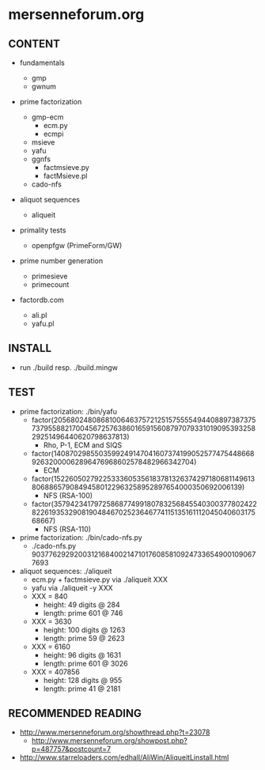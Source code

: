 # mersenneforum.org

## CONTENT

* fundamentals
  * gmp
  * gwnum

* prime factorization
  * gmp-ecm
    * ecm.py
    * ecmpi
  * msieve
  * yafu
  * ggnfs
    * factmsieve.py
    * factMsieve.pl
  * cado-nfs

* aliquot sequences
  * aliqueit

* primality tests
  * openpfgw (PrimeForm/GW)

* prime number generation
  * primesieve
  * primecount

* factordb.com
  * ali.pl
  * yafu.pl

## INSTALL

* run ./build resp. ./build.mingw

## TEST

* prime factorization: ./bin/yafu
  * factor(2056802480868100646375721251575555494408897387375737955882170045672576386016591560879707933101909539325829251496440620798637813)
    * Rho, P-1, ECM and SIQS
  * factor(140870298550359924914704160737419905257747544866892632000062896476968602578482966342704)
    * ECM
  * factor(1522605027922533360535618378132637429718068114961380688657908494580122963258952897654000350692006139)
    * NFS (RSA-100)
  * factor(35794234179725868774991807832568455403003778024228226193532908190484670252364677411513516111204504060317568667)
    * NFS (RSA-110)
* prime factorization: ./bin/cado-nfs.py
  * ./cado-nfs.py 90377629292003121684002147101760858109247336549001090677693
* aliquot sequences: ./aliqueit
  * ecm.py + factmsieve.py via ./aliqueit XXX
  * yafu via ./aliqueit -y XXX
  * XXX = 840
    * height: 49 digits @ 284
    * length: prime 601 @ 746
  * XXX = 3630
    * height: 100 digits @ 1263
    * length: prime 59 @ 2623
  * XXX = 6160
    * height: 96 digits @ 1631
    * length: prime 601 @ 3026
  * XXX = 407856
    * height: 128 digits @ 955
    * length: prime 41 @ 2181

## RECOMMENDED READING

* http://www.mersenneforum.org/showthread.php?t=23078
  * http://www.mersenneforum.org/showpost.php?p=487757&postcount=7
* http://www.starreloaders.com/edhall/AliWin/AliqueitLinstall.html
